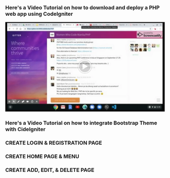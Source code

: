 ### Here's a Video Tutorial on how to download and deploy a PHP web app using CodeIgniter 

[![Video Tutorial](video1.PNG)](https://drive.google.com/open?id=15E2GFTsP15kUtw62oyRY4IpXktdWlAiw)

### Here's a Video Tutorial on how to integrate Bootstrap Theme with CideIgniter

### CREATE LOGIN & REGISTRATION PAGE
### CREATE HOME PAGE & MENU 
### CREATE ADD, EDIT, & DELETE PAGE
